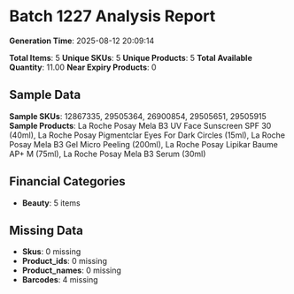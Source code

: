 # Batch 1227 Analysis Report

**Generation Time**: 2025-08-12 20:09:14

**Total Items**: 5
**Unique SKUs**: 5
**Unique Products**: 5
**Total Available Quantity**: 11.00
**Near Expiry Products**: 0

## Sample Data
**Sample SKUs**: 12867335, 29505364, 26900854, 29505651, 29505915
**Sample Products**: La Roche Posay Mela B3 UV Face Sunscreen SPF 30 (40ml), La Roche Posay Pigmentclar Eyes For Dark Circles (15ml), La Roche Posay Mela B3 Gel Micro Peeling (200ml), La Roche Posay Lipikar Baume AP+ M (75ml), La Roche Posay Mela B3 Serum (30ml)

## Financial Categories
- **Beauty**: 5 items

## Missing Data
- **Skus**: 0 missing
- **Product_ids**: 0 missing
- **Product_names**: 0 missing
- **Barcodes**: 4 missing
